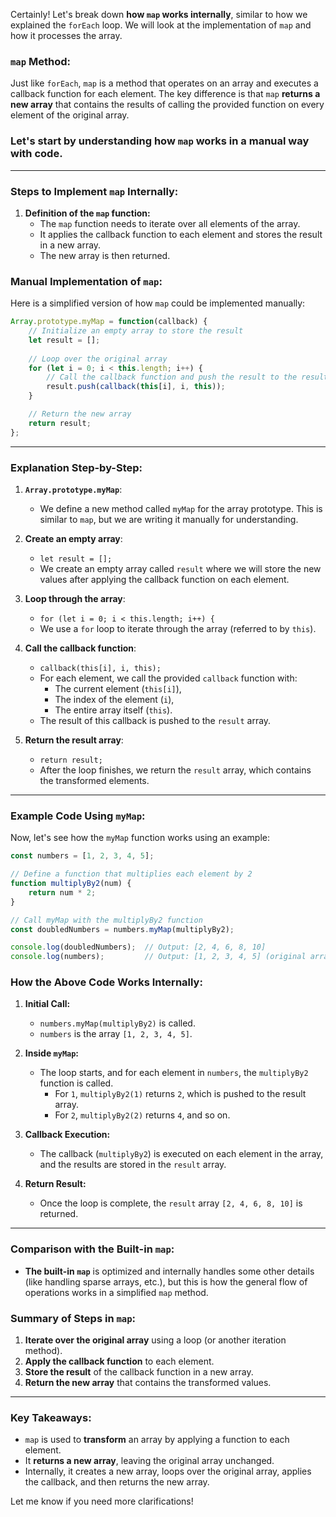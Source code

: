 Certainly! Let's break down **how `map` works internally**, similar to how we explained the `forEach` loop. We will look at the implementation of `map` and how it processes the array.

### `map` Method: 
Just like `forEach`, `map` is a method that operates on an array and executes a callback function for each element. The key difference is that `map` **returns a new array** that contains the results of calling the provided function on every element of the original array.

### Let's start by understanding how `map` works in a manual way with code.

---

### **Steps to Implement `map` Internally:**

1. **Definition of the `map` function:**
   - The `map` function needs to iterate over all elements of the array.
   - It applies the callback function to each element and stores the result in a new array.
   - The new array is then returned.

### **Manual Implementation of `map`:**
Here is a simplified version of how `map` could be implemented manually:

```javascript
Array.prototype.myMap = function(callback) {
    // Initialize an empty array to store the result
    let result = [];
    
    // Loop over the original array
    for (let i = 0; i < this.length; i++) {
        // Call the callback function and push the result to the result array
        result.push(callback(this[i], i, this));
    }

    // Return the new array
    return result;
};
```

---

### **Explanation Step-by-Step:**

1. **`Array.prototype.myMap`**:
   - We define a new method called `myMap` for the array prototype. This is similar to `map`, but we are writing it manually for understanding.

2. **Create an empty array**:
   - `let result = [];`
   - We create an empty array called `result` where we will store the new values after applying the callback function on each element.

3. **Loop through the array**:
   - `for (let i = 0; i < this.length; i++) {`
   - We use a `for` loop to iterate through the array (referred to by `this`).

4. **Call the callback function**:
   - `callback(this[i], i, this);`
   - For each element, we call the provided `callback` function with:
     - The current element (`this[i]`),
     - The index of the element (`i`),
     - The entire array itself (`this`).
   - The result of this callback is pushed to the `result` array.

5. **Return the result array**:
   - `return result;`
   - After the loop finishes, we return the `result` array, which contains the transformed elements.

---

### **Example Code Using `myMap`:**

Now, let's see how the `myMap` function works using an example:

```javascript
const numbers = [1, 2, 3, 4, 5];

// Define a function that multiplies each element by 2
function multiplyBy2(num) {
    return num * 2;
}

// Call myMap with the multiplyBy2 function
const doubledNumbers = numbers.myMap(multiplyBy2);

console.log(doubledNumbers);  // Output: [2, 4, 6, 8, 10]
console.log(numbers);         // Output: [1, 2, 3, 4, 5] (original array is unchanged)
```

### **How the Above Code Works Internally**:

1. **Initial Call:**
   - `numbers.myMap(multiplyBy2)` is called.
   - `numbers` is the array `[1, 2, 3, 4, 5]`.

2. **Inside `myMap`:**
   - The loop starts, and for each element in `numbers`, the `multiplyBy2` function is called.
     - For `1`, `multiplyBy2(1)` returns `2`, which is pushed to the result array.
     - For `2`, `multiplyBy2(2)` returns `4`, and so on.

3. **Callback Execution:**
   - The callback (`multiplyBy2`) is executed on each element in the array, and the results are stored in the `result` array.

4. **Return Result:**
   - Once the loop is complete, the `result` array `[2, 4, 6, 8, 10]` is returned.

---

### **Comparison with the Built-in `map`**:

- **The built-in `map`** is optimized and internally handles some other details (like handling sparse arrays, etc.), but this is how the general flow of operations works in a simplified `map` method.

### **Summary of Steps in `map`:**

1. **Iterate over the original array** using a loop (or another iteration method).
2. **Apply the callback function** to each element.
3. **Store the result** of the callback function in a new array.
4. **Return the new array** that contains the transformed values.

---

### **Key Takeaways**:
- `map` is used to **transform** an array by applying a function to each element.
- It **returns a new array**, leaving the original array unchanged.
- Internally, it creates a new array, loops over the original array, applies the callback, and then returns the new array.

Let me know if you need more clarifications!
